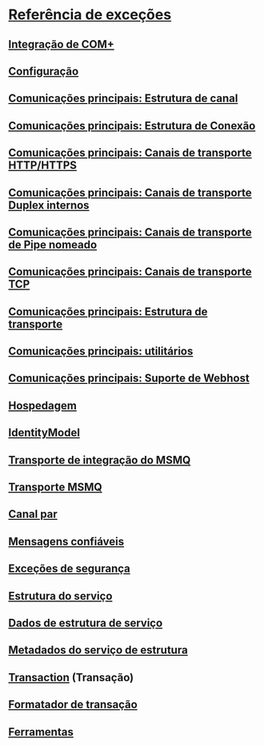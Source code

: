 # [Referência de exceções](index.md)
## [Integração de COM+](com-integration.md)
## [Configuração](configuration.md)
## [Comunicações principais: Estrutura de canal](core-communications-channel-framework.md)
## [Comunicações principais: Estrutura de Conexão](core-communications-connection-framework.md)
## [Comunicações principais: Canais de transporte HTTP/HTTPS](core-communications-http-https-transport-channels.md)
## [Comunicações principais: Canais de transporte Duplex internos](core-communications-internal-duplex-transport-channels.md)
## [Comunicações principais: Canais de transporte de Pipe nomeado](core-communications-named-pipe-transport-channels.md)
## [Comunicações principais: Canais de transporte TCP](core-communications-tcp-transport-channels.md)
## [Comunicações principais: Estrutura de transporte](core-communications-transport-framework.md)
## [Comunicações principais: utilitários](core-communications-utilities.md)
## [Comunicações principais: Suporte de Webhost](core-communications-webhost-support.md)
## [Hospedagem](hosting-exceptions.md)
## [IdentityModel](identitymodel-exceptions.md)
## [Transporte de integração do MSMQ](msmq-integration-transport.md)
## [Transporte MSMQ](msmq-transport.md)
## [Canal par](peer-channel.md)
## [Mensagens confiáveis](reliable-messaging.md)
## [Exceções de segurança](security-exceptions.md)
## [Estrutura do serviço](service-framework.md)
## [Dados de estrutura de serviço](service-framework-data.md)
## [Metadados do serviço de estrutura](service-framework-metadata.md)
## [Transaction](transaction-exceptions.md) (Transação)
## [Formatador de transação](transaction-formatter.md)
## [Ferramentas](tools.md)
